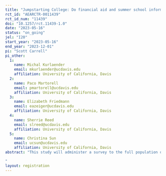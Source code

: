 ```yaml
---
title: "Jumpstarting College: Do financial aid and summer school information nudges to high school seniors improve college outcomes?"
rct_id: "AEARCTR-0011439"
rct_id_num: "11439"
doi: "10.1257/rct.11439-1.0"
date: "2023-05-16"
status: "on_going"
jel: "I20"
start_year: "2023-05-16"
end_year: "2023-12-01"
pi: "Scott Carrell"
pi_other:
  1:
    name: Michal Kurlaender
    email: mkurlaender@ucdavis.edu
    affiliation: University of California, Davis
  2:
    name: Paco Martorell
    email: pmartorell@ucdavis.edu
    affiliation: University of California, Davis
  3:
    name: Elizabeth Friedmann
    email: eazeiger@ucdavis.edu
    affiliation: University of California, Davis
  4:
    name: Sherrie Reed
    email: slreed@ucdavis.edu
    affiliation: University of California, Davis
  5:
    name: Christina Sun
    email: ucsun@ucdavis.edu
    affiliation: University of California, Davis
abstract: "This study will administer a survey to the full population of current California high school seniors who have initiated a financial aid application in Spring 2023 and ask about their experiences in high school and plans for college attendance in Summer and Fall 2023. This study will draw on responses from a survey instrument developed by researchers at UC Davis, with input and consultation from California Student Aid Commission (CSAC) officials. The survey focuses on three domains: 1) students’ plans for college enrollment; 2) supports students received in applying for financial aid; and 3) their perceptions about their high school performance and experiences. As described below, within the survey, we include two information nudges.  One nudge provides information on the potential benefits of attending summer school at a California Community College.  The second nudge provides information on the potential financial aid benefits of enrolling full-time at a California Community College.  Both information nudges are administered randomly to the survey respondents to see if the information provided influences student college enrollment and subsequent outcomes. 
"
layout: registration
---
```


